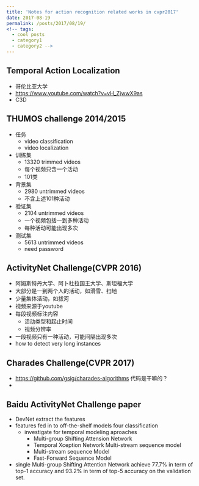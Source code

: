 ```yaml
---
title: 'Notes for action recognition related works in cvpr2017'
date: 2017-08-19
permalink: /posts/2017/08/19/
<!-- tags:
  - cool posts
  - category1
  - category2 -->
---
```


## Temporal Action Localization
- 哥伦比亚大学
- https://www.youtube.com/watch?v=vH_ZjwwX9as
- C3D

## THUMOS challenge 2014/2015
- 任务
    - video classification
    - video localization 
- 训练集
    - 13320 trimmed videos
    - 每个视频只含一个活动
    - 101类
- 背景集
    - 2980 untrimmed videos
    - 不含上述101种活动
- 验证集
    - 2104 untrimmed videos
    - 一个视频包括一到多种活动
    - 每种活动可能出现多次
- 测试集
    - 5613 untrimmed videos
    - need password

## ActivityNet Challenge(CVPR 2016)
- 阿姆斯特丹大学、阿卜杜拉国王大学、斯坦福大学
- 大部分是一到两个人的活动，如滑雪、扫地
- 少量集体活动，如拔河
- 视频来源于youtube
- 每段视频标注内容
    - 活动类型和起止时间
    - 视频分辨率
- 一段视频只有一种活动，可能间隔出现多次
- how to detect very long instances

## Charades Challenge(CVPR 2017)
- https://github.com/gsig/charades-algorithms 代码是干嘛的？
- 

## Baidu ActivityNet Challenge paper
- DevNet extract the features
- features fed in to off-the-shelf models four classification
    - investigate for temporal modeling aproaches
        - Multi-group Shifting Attension Network
        - Temporal Xception Network Multi-stream sequence model
        - Multi-stream sequence Model
        - Fast-Forward Sequence Model
- single Multi-group Shifting Attention Network achieve 77.7% in term of top-1 accuracy and 93.2% in term of top-5 accuracy on the validation set.

